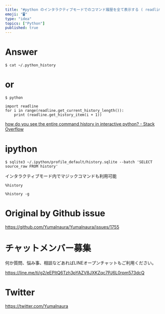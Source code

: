 ```yaml
---
title: "#python のインタラクティブモードでのコマンド履歴を全て表示する ( readline )"
emoji: "🖥"
type: "idea"
topics: ["Python"]
published: true
---
```


# Answer

`$ cat ~/.python_history`

# or

`$ python`

```
import readline
for i in range(readline.get_current_history_length()):
    print (readline.get_history_item(i + 1))
```

[how do you see the entire command history in interactive python? - Stack Overflow](https://stackoverflow.com/questions/6558765/how-do-you-see-the-entire-command-history-in-interactive-python)


# ipython

```
$ sqlite3 ~/.ipython/profile_default/history.sqlite --batch 'SELECT source_raw FROM history'
```

インタラクティブモード内でマジックコマンドも利用可能


```
%history
```

```
%history -g
```


# Original by Github issue

https://github.com/YumaInaura/YumaInaura/issues/1755








<!-- Update From Qiita API -->

# チャットメンバー募集


何か質問、悩み事、相談などあればLINEオープンチャットもご利用ください。

https://line.me/ti/g2/eEPltQ6Tzh3pYAZV8JXKZqc7PJ6L0rpm573dcQ





# Twitter


https://twitter.com/YumaInaura


<!-- Update From Qiita API -->


